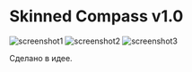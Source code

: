 # Skinned Compass v1.0
![screenshot1](master/screenshots/shot1.png)
![screenshot2](master/screenshots/shot2.png)
![screenshot3](master/screenshots/shot3.png)

Сделано в идее.